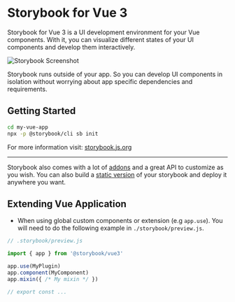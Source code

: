 # Storybook for Vue 3

Storybook for Vue 3 is a UI development environment for your Vue components.
With it, you can visualize different states of your UI components and develop them interactively.

![Storybook Screenshot](https://github.com/storybookjs/storybook/blob/master/media/storybook-intro.gif)

Storybook runs outside of your app.
So you can develop UI components in isolation without worrying about app specific dependencies and requirements.

## Getting Started

```sh
cd my-vue-app
npx -p @storybook/cli sb init
```

For more information visit: [storybook.js.org](https://storybook.js.org)

---

Storybook also comes with a lot of [addons](https://storybook.js.org/docs/vue/configure/storybook-addons) and a great API to customize as you wish.
You can also build a [static version](https://storybook.js.org/docs/vue/workflows/publish-storybook) of your storybook and deploy it anywhere you want.

## Extending Vue Application

- When using global custom components or extension (e.g `app.use`). You will need to do the following example in `./storybook/preview.js`.

```js
// .storybook/preview.js

import { app } from '@storybook/vue3'

app.use(MyPlugin)
app.component(MyComponent)
app.mixin({ /* My mixin */ })

// export const ...

```
